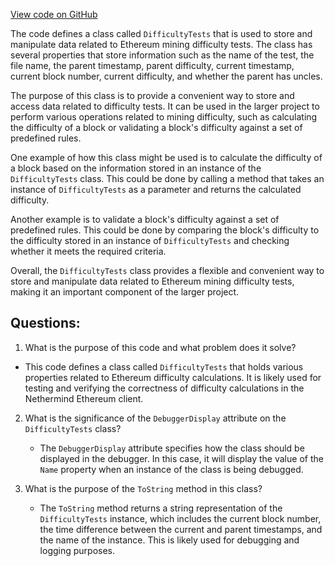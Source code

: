 [View code on GitHub](https://github.com/nethermindeth/nethermind/Ethereum.Difficulty.Test/DifficultyTests.cs)

The code defines a class called `DifficultyTests` that is used to store and manipulate data related to Ethereum mining difficulty tests. The class has several properties that store information such as the name of the test, the file name, the parent timestamp, parent difficulty, current timestamp, current block number, current difficulty, and whether the parent has uncles. 

The purpose of this class is to provide a convenient way to store and access data related to difficulty tests. It can be used in the larger project to perform various operations related to mining difficulty, such as calculating the difficulty of a block or validating a block's difficulty against a set of predefined rules. 

One example of how this class might be used is to calculate the difficulty of a block based on the information stored in an instance of the `DifficultyTests` class. This could be done by calling a method that takes an instance of `DifficultyTests` as a parameter and returns the calculated difficulty. 

Another example is to validate a block's difficulty against a set of predefined rules. This could be done by comparing the block's difficulty to the difficulty stored in an instance of `DifficultyTests` and checking whether it meets the required criteria. 

Overall, the `DifficultyTests` class provides a flexible and convenient way to store and manipulate data related to Ethereum mining difficulty tests, making it an important component of the larger project.
## Questions: 
 1. What is the purpose of this code and what problem does it solve?
   - This code defines a class called `DifficultyTests` that holds various properties related to Ethereum difficulty calculations. It is likely used for testing and verifying the correctness of difficulty calculations in the Nethermind Ethereum client.

2. What is the significance of the `DebuggerDisplay` attribute on the `DifficultyTests` class?
   - The `DebuggerDisplay` attribute specifies how the class should be displayed in the debugger. In this case, it will display the value of the `Name` property when an instance of the class is being debugged.

3. What is the purpose of the `ToString` method in this class?
   - The `ToString` method returns a string representation of the `DifficultyTests` instance, which includes the current block number, the time difference between the current and parent timestamps, and the name of the instance. This is likely used for debugging and logging purposes.